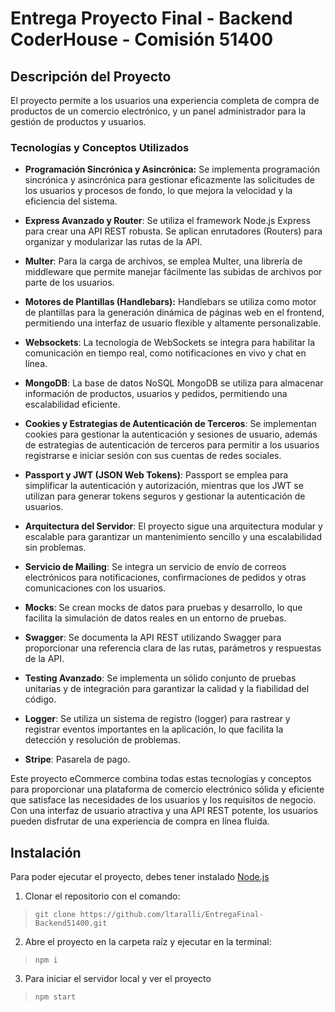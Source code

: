 # Entrega Proyecto Final - Backend CoderHouse - Comisión 51400

## Descripción del Proyecto

El proyecto permite a los usuarios una experiencia completa de compra de productos de un comercio electrónico, y un panel administrador para la gestión de productos y usuarios.

### Tecnologías y Conceptos Utilizados

- **Programación Sincrónica y Asincrónica:** Se implementa programación
  sincrónica y asincrónica para gestionar eficazmente las solicitudes
  de los usuarios y procesos de fondo, lo que mejora la velocidad y la
  eficiencia del sistema.
- **Express Avanzado y Router**: Se utiliza el framework Node.js Express
  para crear una API REST robusta. Se aplican enrutadores (Routers)
  para organizar y modularizar las rutas de la API.

- **Multer**: Para la carga de archivos, se emplea Multer, una librería de
  middleware que permite manejar fácilmente las subidas de archivos por
  parte de los usuarios.

- **Motores de Plantillas (Handlebars):** Handlebars se utiliza como motor
  de plantillas para la generación dinámica de páginas web en el
  frontend, permitiendo una interfaz de usuario flexible y altamente
  personalizable.

- **Websockets**: La tecnología de WebSockets se integra para habilitar la
  comunicación en tiempo real, como notificaciones en vivo y chat en
  línea.

- **MongoDB**: La base de datos NoSQL MongoDB se utiliza para almacenar
  información de productos, usuarios y pedidos, permitiendo una
  escalabilidad eficiente.

- **Cookies y Estrategias de Autenticación de Terceros**: Se implementan
  cookies para gestionar la autenticación y sesiones de usuario, además
  de estrategias de autenticación de terceros para permitir a los
  usuarios registrarse e iniciar sesión con sus cuentas de redes
  sociales.

- **Passport y JWT (JSON Web Tokens)**: Passport se emplea para simplificar
  la autenticación y autorización, mientras que los JWT se utilizan
  para generar tokens seguros y gestionar la autenticación de usuarios.

- **Arquitectura del Servidor**: El proyecto sigue una arquitectura modular
  y escalable para garantizar un mantenimiento sencillo y una
  escalabilidad sin problemas.

- **Servicio de Mailing**: Se integra un servicio de envío de correos
  electrónicos para notificaciones, confirmaciones de pedidos y otras
  comunicaciones con los usuarios.

- **Mocks**: Se crean mocks de datos para pruebas y desarrollo, lo que
  facilita la simulación de datos reales en un entorno de pruebas.

- **Swagger**: Se documenta la API REST utilizando Swagger para
  proporcionar una referencia clara de las rutas, parámetros y
  respuestas de la API.

- **Testing Avanzado**: Se implementa un sólido conjunto de pruebas
  unitarias y de integración para garantizar la calidad y la fiabilidad
  del código.

- **Logger**: Se utiliza un sistema de registro (logger) para rastrear y
  registrar eventos importantes en la aplicación, lo que facilita la
  detección y resolución de problemas.
- **Stripe**: Pasarela de pago.

Este proyecto eCommerce combina todas estas tecnologías y conceptos para proporcionar una plataforma de comercio electrónico sólida y eficiente que satisface las necesidades de los usuarios y los requisitos de negocio. Con una interfaz de usuario atractiva y una API REST potente, los usuarios pueden disfrutar de una experiencia de compra en línea fluida.

## Instalación

Para poder ejecutar el proyecto, debes tener instalado [Node.js](https://nodejs.org/)

1. Clonar el repositorio con el comando:

> `git clone https://github.com/ltaralli/EntregaFinal-Backend51400.git`

2. Abre el proyecto en la carpeta raíz y ejecutar en la terminal:

> `npm i`

3. Para iniciar el servidor local y ver el proyecto

> `npm start`
